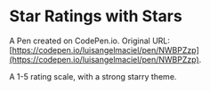 # Star Ratings with Stars

A Pen created on CodePen.io. Original URL: [https://codepen.io/luisangelmaciel/pen/NWBPZzp](https://codepen.io/luisangelmaciel/pen/NWBPZzp).

A 1-5 rating scale, with a strong starry theme.
